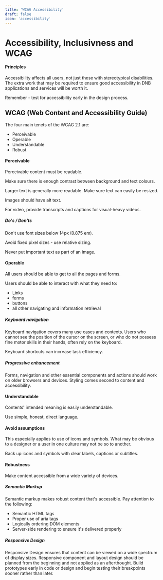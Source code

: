 ```yaml
---
title: 'WCAG Accessibility'
draft: false
icon: 'accessibility'
---
```


# Accessibility, Inclusivness and WCAG

#### Principles

Accessibility affects all users, not just those with stereotypical disabilities. The extra work that may be required to ensure good accessibility in DNB applications and services will be worth it.

Remember - test for accessibility early in the design process.

## WCAG (Web Content and Accessibility Guide)

The four main tenets of the WCAG 2.1 are:

- Perceivable
- Operable
- Understandable
- Robust

#### Perceivable

Perceivable content must be readable.

Make sure there is enough contrast between background and text colours.

Larger text is generally more readable. Make sure text can easily be resized.

Images should have alt text.

For video, provide transcripts and captions for visual-heavy videos.

##### Do's / Don'ts

Don't use font sizes below 14px (0.875 em).

Avoid fixed pixel sizes - use relative sizing.

Never put important text as part of an image.

#### Operable

All users should be able to get to all the pages and forms.

Users should be able to interact with what they need to:

- Links
- forms
- buttons
- all other navigating and information retrieval

##### Keyboard navigation

Keyboard navigation covers many use cases and contexts. Users who cannot see the position of the cursor on the screen, or who do not possess fine motor skills in their hands, often rely on the keyboard.

Keyboard shortcuts can increase task efficiency.

##### Progressive enhancement

Forms, navigation and other essential components and actions should work on older browsers and devices. Styling comes second to content and accessibility.

#### Understandable

Contents' intended meaning is easily understandable.

Use simple, honest, direct language.

#### Avoid assumptions

This especially applies to use of icons and symbols. What may be obvious to a designer or a user in one culture may not be so to another.

Back up icons and symbols with clear labels, captions or subtitles.

#### Robustness

Make content accessible from a wide variety of devices.

##### Semantic Markup

Semantic markup makes robust content that's accessible. Pay attention to the following:

- Semantic HTML tags
- Proper use of aria tags
- Logically ordering DOM elements
- Server-side rendering to ensure it's delivered properly

##### Responsive Design

Responsive Design ensures that content can be viewed on a wide spectrum of display sizes.
Responsive component and layout design should be planned from the beginning and not applied as an afterthought. Build prototypes early in code or design and begin testing their breakpoints sooner rather than later.

